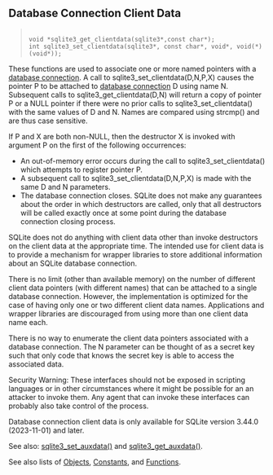 ## Database Connection Client Data




> ```
> 
> void *sqlite3_get_clientdata(sqlite3*,const char*);
> int sqlite3_set_clientdata(sqlite3*, const char*, void*, void(*)(void*));
> 
> ```



These functions are used to associate one or more named pointers
with a [database connection](../c3ref/sqlite3.html).
A call to sqlite3\_set\_clientdata(D,N,P,X) causes the pointer P
to be attached to [database connection](../c3ref/sqlite3.html) D using name N. Subsequent
calls to sqlite3\_get\_clientdata(D,N) will return a copy of pointer P
or a NULL pointer if there were no prior calls to
sqlite3\_set\_clientdata() with the same values of D and N.
Names are compared using strcmp() and are thus case sensitive.


If P and X are both non\-NULL, then the destructor X is invoked with
argument P on the first of the following occurrences:
* An out\-of\-memory error occurs during the call to
sqlite3\_set\_clientdata() which attempts to register pointer P.
* A subsequent call to sqlite3\_set\_clientdata(D,N,P,X) is made
with the same D and N parameters.
* The database connection closes. SQLite does not make any guarantees
about the order in which destructors are called, only that all
destructors will be called exactly once at some point during the
database connection closing process.



SQLite does not do anything with client data other than invoke
destructors on the client data at the appropriate time. The intended
use for client data is to provide a mechanism for wrapper libraries
to store additional information about an SQLite database connection.


There is no limit (other than available memory) on the number of different
client data pointers (with different names) that can be attached to a
single database connection. However, the implementation is optimized
for the case of having only one or two different client data names.
Applications and wrapper libraries are discouraged from using more than
one client data name each.


There is no way to enumerate the client data pointers
associated with a database connection. The N parameter can be thought
of as a secret key such that only code that knows the secret key is able
to access the associated data.


Security Warning: These interfaces should not be exposed in scripting
languages or in other circumstances where it might be possible for an
an attacker to invoke them. Any agent that can invoke these interfaces
can probably also take control of the process.


Database connection client data is only available for SQLite
version 3\.44\.0 (2023\-11\-01\) and later.


See also: [sqlite3\_set\_auxdata()](../c3ref/get_auxdata.html) and [sqlite3\_get\_auxdata()](../c3ref/get_auxdata.html).


See also lists of
 [Objects](../c3ref/objlist.html),
 [Constants](../c3ref/constlist.html), and
 [Functions](../c3ref/funclist.html).


